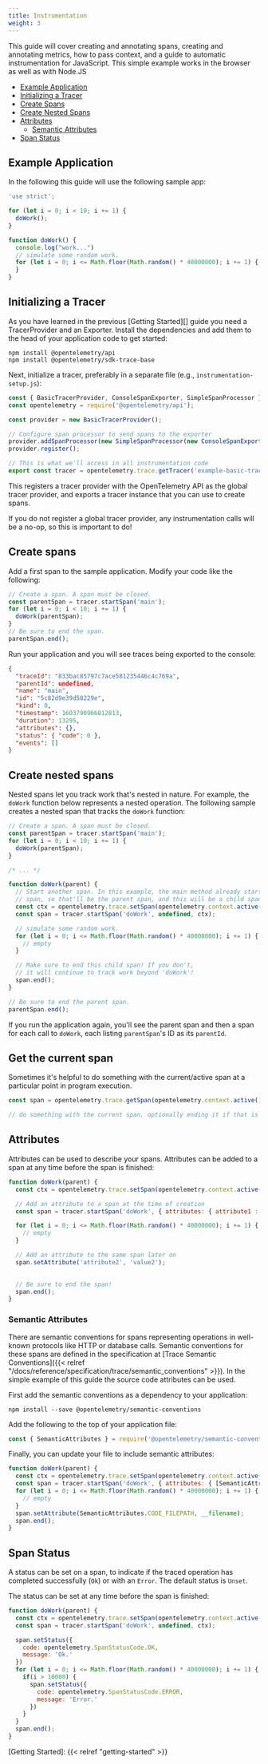 ```yaml
---
title: Instrumentation
weight: 3
---
```


This guide will cover creating and annotating spans, creating and annotating metrics, how to pass context, and a guide to automatic instrumentation for JavaScript. This simple example works in the browser as well as with Node.JS

- [Example Application](#example-application)
- [Initializing a Tracer](#initializing-a-tracer)
- [Create Spans](#create-spans)
- [Create Nested Spans](#create-nested-spans)
- [Attributes](#attributes)
  - [Semantic Attributes](#semantic-attributes)
- [Span Status](#span-status)

## Example Application

In the following this guide will use the following sample app:

```javascript
'use strict';

for (let i = 0; i < 10; i += 1) {
  doWork();
}

function doWork() {
  console.log("work...")
  // simulate some random work.
  for (let i = 0; i <= Math.floor(Math.random() * 40000000); i += 1) {
  }
}
```

## Initializing a Tracer
As you have learned in the previous [Getting Started][] guide you need a
TracerProvider and an Exporter. Install the dependencies and add them to the head of
your application code to get started:

```shell
npm install @opentelemetry/api
npm install @opentelemetry/sdk-trace-base
```

Next, initialize a tracer, preferably in a separate file (e.g., `instrumentation-setup.js`):

```javascript
const { BasicTracerProvider, ConsoleSpanExporter, SimpleSpanProcessor } = require('@opentelemetry/sdk-trace-base');
const opentelemetry = require('@opentelemetry/api');

const provider = new BasicTracerProvider();

// Configure span processor to send spans to the exporter
provider.addSpanProcessor(new SimpleSpanProcessor(new ConsoleSpanExporter()));
provider.register();

// This is what we'll access in all instrumentation code
export const tracer = opentelemetry.trace.getTracer('example-basic-tracer-node');
```

This registers a tracer provider with the OpenTelemetry API as the global tracer provider, and exports a tracer instance that you can use to create spans.

If you do not register a global tracer provider, any instrumentation calls will be a no-op, so this is important to do!

## Create spans

Add a first span to the sample application. Modify your code like the following:

```javascript
// Create a span. A span must be closed.
const parentSpan = tracer.startSpan('main');
for (let i = 0; i < 10; i += 1) {
  doWork(parentSpan);
}
// Be sure to end the span.
parentSpan.end();
```

Run your application and you will see traces being exported to the console:

```json
{
  "traceId": "833bac85797c7ace581235446c4c769a",
  "parentId": undefined,
  "name": "main",
  "id": "5c82d9e39d58229e",
  "kind": 0,
  "timestamp": 1603790966012813,
  "duration": 13295,
  "attributes": {},
  "status": { "code": 0 },
  "events": []
}
```

## Create nested spans

Nested spans let you track work that's nested in nature. For example, the `doWork` function below represents a nested operation. The following sample creates a nested span that tracks the `doWork` function:

```javascript
// Create a span. A span must be closed.
const parentSpan = tracer.startSpan('main');
for (let i = 0; i < 10; i += 1) {
  doWork(parentSpan);
}

/* ... */

function doWork(parent) {
  // Start another span. In this example, the main method already started a
  // span, so that'll be the parent span, and this will be a child span.
  const ctx = opentelemetry.trace.setSpan(opentelemetry.context.active(), parent);
  const span = tracer.startSpan('doWork', undefined, ctx);

  // simulate some random work.
  for (let i = 0; i <= Math.floor(Math.random() * 40000000); i += 1) {
    // empty
  }

  // Make sure to end this child span! If you don't,
  // it will continue to track work beyond 'doWork'!
  span.end();
}

// Be sure to end the parent span.
parentSpan.end();
```

If you run the application again, you'll see the parent span and then a span for each call to `doWork`, each listing `parentSpan`'s ID as its `parentId`.

## Get the current span

Sometimes it's helpful to do something with the current/active span at a particular point in program execution.

```js
const span = opentelemetry.trace.getSpan(opentelemetry.context.active())

// do something with the current span, optionally ending it if that is appropriate for your use case.
```

## Attributes

Attributes can be used to describe your spans. Attributes can be added to a span at any time before the span is finished:

```javascript
function doWork(parent) {
  const ctx = opentelemetry.trace.setSpan(opentelemetry.context.active(), parent);

  // Add an attribute to a span at the time of creation
  const span = tracer.startSpan('doWork', { attributes: { attribute1 : 'value1' } }, ctx);

  for (let i = 0; i <= Math.floor(Math.random() * 40000000); i += 1) {
    // empty
  }

  // Add an attribute to the same span later on
  span.setAttribute('attribute2', 'value2');

  
  // Be sure to end the span!
  span.end();
}
```

### Semantic Attributes

There are semantic conventions for spans representing operations in well-known protocols like HTTP or database calls. Semantic conventions for these spans are defined in the specification at [Trace Semantic Conventions]({{< relref "/docs/reference/specification/trace/semantic_conventions" >}}). In the simple example of this guide the source code attributes can be used.

First add the semantic conventions as a dependency to your application:

```shell
npm install --save @opentelemetry/semantic-conventions
```

Add the following to the top of your application file:

```javascript
const { SemanticAttributes } = require('@opentelemetry/semantic-conventions');
```

Finally, you can update your file to include semantic attributes:

```javascript
function doWork(parent) {
  const ctx = opentelemetry.trace.setSpan(opentelemetry.context.active(), parent);
  const span = tracer.startSpan('doWork', { attributes: { [SemanticAttributes.CODE_FUNCTION] : 'doWork' } }, ctx);
  for (let i = 0; i <= Math.floor(Math.random() * 40000000); i += 1) {
    // empty
  }
  span.setAttribute(SemanticAttributes.CODE_FILEPATH, __filename);
  span.end();
}
```

## Span Status

A status can be set on a span, to indicate if the traced operation has completed successfully (`Ok`) or with an `Error`. The default status is `Unset`.

The status can be set at any time before the span is finished:

```javascript
function doWork(parent) {
  const ctx = opentelemetry.trace.setSpan(opentelemetry.context.active(), parent);
  const span = tracer.startSpan('doWork', undefined, ctx);

  span.setStatus({
    code: opentelemetry.SpanStatusCode.OK,
    message: 'Ok.'
  })
  for (let i = 0; i <= Math.floor(Math.random() * 40000000); i += 1) {
    if(i > 10000) {
      span.setStatus({
        code: opentelemetry.SpanStatusCode.ERROR,
        message: 'Error.'
      })
    }
  }
  span.end();
}
```

[Getting Started]: {{< relref "getting-started" >}}
